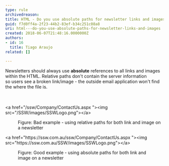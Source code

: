 ```yaml
---
type: rule
archivedreason: 
title: HTML - Do you use absolute paths for newsletter links and images?
guid: f7d0ff4a-2f23-44b2-83ef-b34c251c08a8
uri: html---do-you-use-absolute-paths-for-newsletter-links-and-images
created: 2018-06-07T21:48:16.0000000Z
authors:
- id: 16
  title: Tiago Araujo
related: []

---
```



Newsletters should always use&#160;<b>absolute</b> references to all&#160;links and images within the HTML. Relative paths don't contain the server information so&#160;users see a broken link/image - the&#160;outside email application won't find the&#160;where the file is.<br>
<br><excerpt class='endintro'></excerpt><br>
<p class="ssw15-rteElement-CodeArea">&lt;a href=&quot;/ssw/Company/ContactUs.aspx &quot;&gt;&lt;img src=&quot;/SSW/images/SSWLogo.png&quot;&gt;&lt;/a&gt;<br></p><dd class="ssw15-rteElement-FigureBad"> Figure&#58; Bad example - using relative paths for both link and image on a&#160;newsletter<br></dd><p class="ssw15-rteElement-CodeArea">&lt;a href=&quot;<span class="ssw15-rteStyle-Highlight">https&#58;//ssw.com.au​</span>/ssw/Company/ContactUs.aspx &quot;&gt;&lt;img src=&quot;<span class="ssw15-rteStyle-Highlight">https&#58;//ssw.com.au</span>/SSW/images/SSWLogo.png&quot;&gt;&lt;/a&gt;</p><dd class="ssw15-rteElement-FigureGood"> Figure&#58; Good example - using absolute paths for both&#160;link and image&#160;on a newsletter<br></dd><p>​<br></p>


